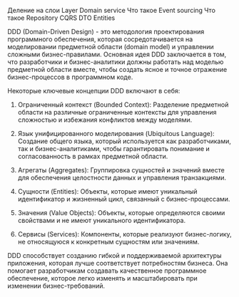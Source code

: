 Деление на слои Layer
	Domain service
Что такое Event sourcing
Что такое Repository
CQRS
DTO
Entities

DDD (Domain-Driven Design) - это методология проектирования программного обеспечения, которая сосредотачивается на моделировании предметной области (domain model) и управлении сложными бизнес-правилами. Основная идея DDD заключается в том, что разработчики и бизнес-аналитики должны работать над моделью предметной области вместе, чтобы создать ясное и точное отражение бизнес-процессов в программном коде.

Некоторые ключевые концепции DDD включают в себя:

1. Ограниченный контекст (Bounded Context): Разделение предметной области на различные ограниченные контексты для управления сложностью и избежания конфликтов между моделями.

2. Язык унифицированного моделирования (Ubiquitous Language): Создание общего языка, который используется как разработчиками, так и бизнес-аналитиками, чтобы гарантировать понимание и согласованность в рамках предметной области.

3. Агрегаты (Aggregates): Группировка сущностей и значений вместе для обеспечения целостности данных и управления транзакциями.

4. Сущности (Entities): Объекты, которые имеют уникальный идентификатор и жизненный цикл, связанный с бизнес-процессами.

5. Значения (Value Objects): Объекты, которые определяются своими свойствами и не имеют уникального идентификатора.

6. Сервисы (Services): Компоненты, которые реализуют бизнес-логику, не относящуюся к конкретным сущностям или значениям.

DDD способствует созданию гибкой и поддерживаемой архитектуры приложения, которая лучше соответствует потребностям бизнеса. Она помогает разработчикам создавать качественное программное обеспечение, которое легко изменять и масштабировать при изменении бизнес-требований.

